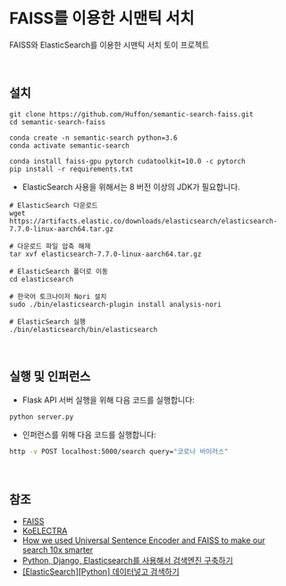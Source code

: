 # FAISS를 이용한 시맨틱 서치

FAISS와 ElasticSearch를 이용한 시맨틱 서치 토이 프로젝트

<br/>

## 설치

```
git clone https://github.com/Huffon/semantic-search-faiss.git
cd semantic-search-faiss

conda create -n semantic-search python=3.6
conda activate semantic-search

conda install faiss-gpu pytorch cudatoolkit=10.0 -c pytorch
pip install -r requirements.txt
```

- ElasticSearch 사용을 위해서는 8 버전 이상의 JDK가 필요합니다.

```
# ElasticSearch 다운로드
wget https://artifacts.elastic.co/downloads/elasticsearch/elasticsearch-7.7.0-linux-aarch64.tar.gz

# 다운로드 파일 압축 해제
tar xvf elasticsearch-7.7.0-linux-aarch64.tar.gz

# ElasticSearch 폴더로 이동
cd elasticsearch

# 한국어 토크나이저 Nori 설치
sudo ./bin/elasticsearch-plugin install analysis-nori

# ElasticSearch 실행
./bin/elasticsearch/bin/elasticsearch
```

<br/>

## 실행 및 인퍼런스

- Flask API 서버 실행을 위해 다음 코드를 실행합니다:

```bash
python server.py
```

- 인퍼런스를 위해 다음 코드를 실행합니다:

```bash
http -v POST localhost:5000/search query="코로나 바이러스"
```

<br/>

## 참조
- [FAISS](https://github.com/facebookresearch/faiss)
- [KoELECTRA](https://github.com/monologg/KoELECTRA)
- [How we used Universal Sentence Encoder and FAISS to make our search 10x smarter](https://blog.onebar.io/building-a-semantic-search-engine-using-open-source-components-e15af5ed7885)
- [Python, Django, Elasticsearch를 사용해서 검색엔진 구축하기](https://blog.nerdfactory.ai/2019/04/29/django-elasticsearch-restframework.html)
- [[ElasticSearch][Python] 데이터넣고 검색하기](http://blog.naver.com/PostView.nhn?blogId=wideeyed&logNo=221494109911)
